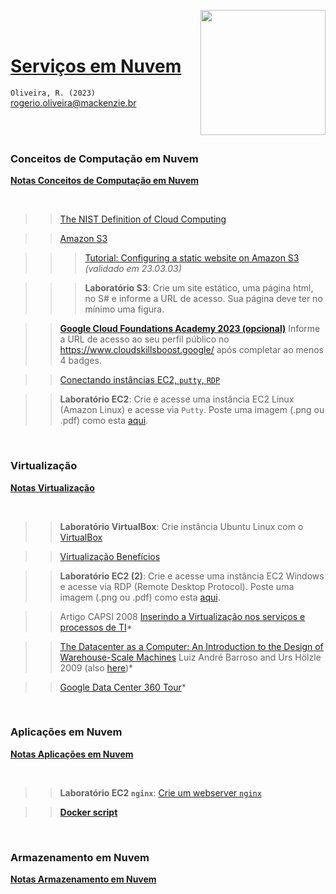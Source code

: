 <a href="url"><img src="http://meusite.mackenzie.br/rogerio/mackenzie_logo/UPM.2_horizontal_vermelho.jpg" align="right" width="200" ></a>

<br>

<br>

# [Serviços em Nuvem](https://github.com/Rogerio-mack/SNV)

`Oliveira, R. (2023)` rogerio.oliveira@mackenzie.br

<br>

<br>

### Conceitos de Computação em Nuvem

[**Notas Conceitos de Computação em Nuvem**](https://github.com/Rogerio-mack/SNV/blob/main/SNV_Aula1_Conceitos_de_Computacao_em_Nuvem.pdf)

<br>

>> [The NIST Definition of Cloud Computing](https://github.com/Rogerio-mack/SNV/blob/main/nistspecialpublication800-145.pdf)

>> [Amazon S3](https://github.com/Rogerio-mack/SNV/blob/main/SNV_Aula_S3.pdf)

>>> [Tutorial: Configuring a static website on Amazon S3](https://docs.aws.amazon.com/AmazonS3/latest/userguide/HostingWebsiteOnS3Setup.html) *(validado em 23.03.03)*

>>> **Laboratório S3**: Crie um site estático, uma página html, no S# e informe a URL de acesso. Sua página deve ter no mínimo uma figura.

>> [**Google Cloud Foundations Academy 2023 (opcional)**](https://github.com/Rogerio-mack/GCF) Informe a URL de acesso ao seu perfil público no https://www.cloudskillsboost.google/ após completar ao menos 4 badges.
 
>> [Conectando instâncias EC2, `putty`, `RDP`](https://github.com/Rogerio-mack/SNV/blob/main/SNV_Aula_Conectando_EC2_Putty_RDP.pdf)

>> **Laboratório EC2**: Crie e acesse uma instância EC2 Linux (Amazon Linux) e acesse via `Putty`. Poste uma imagem (.png ou .pdf) como esta [aqui](https://github.com/Rogerio-mack/SNV/raw/main/figs/LinuxEC2print_putty.png).

<br>

### Virtualização

[**Notas Virtualização**](https://github.com/Rogerio-mack/SNV/blob/main/SNV_Aula2_Virtualizacao.pdf)

<br>

>> **Laboratório VirtualBox**: Crie instância Ubuntu Linux com o [VirtualBox](https://virtualbox.org)

>> [Virtualização Benefícios](https://github.com/Rogerio-mack/SNV/blob/main/SNV_Virtualizacao_Beneficios.pdf)

>> **Laboratório EC2 (2)**: Crie e acesse uma instância EC2 Windows e acesse via RDP (Remote Desktop Protocol). Poste uma imagem (.png ou .pdf) como esta [aqui](https://github.com/Rogerio-mack/SNV/raw/main/figs/WindowsEC2print_putty.png).

>> Artigo CAPSI 2008 [Inserindo a Virtualização nos serviços e processos de TI](https://github.com/Rogerio-mack/SNV/blob/main/vmImpactRisk.pdf)*

>> [The Datacenter as a Computer: An Introduction to the Design of Warehouse-Scale Machines](https://github.com/Rogerio-mack/SNV/blob/main/dccomputer.pdf) 
Luiz André Barroso and Urs Hölzle 2009 (also [here](http://www.cs.yale.edu/homes/yu-minlan/teach/csci599-fall12/papers/dccomputer.pdf))*

>> [Google Data Center 360 Tour](https://blog.google/inside-google/infrastructure/googles-data-centers-inside-look/)*

<br>

### Aplicações em Nuvem

[**Notas Aplicações em Nuvem**](https://github.com/Rogerio-mack/SNV/blob/main/SNV_Aula3_Aplicacoes_em_Nuvem.pdf)

<br>

>> **Laboratório EC2 `nginx`**: [Crie um webserver `nginx`](https://github.com/Rogerio-mack/SNV/blob/main/LabEC2_nginx.md)

>> [**Docker script**](https://github.com/Rogerio-mack/SNV/blob/main/Lab_docker.txt)

<br>

### Armazenamento em Nuvem

[**Notas Armazenamento em Nuvem**](https://github.com/Rogerio-mack/SNV/blob/main/SNV_Aula4_Armazenamento_em_Nuvem.pdf)

